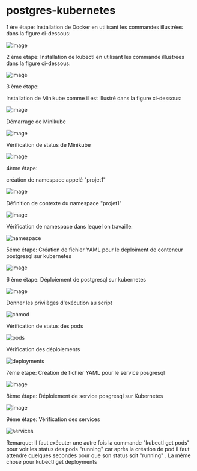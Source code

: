 # postgres-kubernetes

1 ère étape: Installation de Docker en utilisant les commandes illustrées dans la figure ci-dessous:

![image](https://github.com/Islem99/postgres-kubernetes/assets/84632827/1f0e2032-4891-4b39-a658-d539cfdf380a)



2 ème étape: Installation de kubectl en utilisant les commande illustrées dans la figure ci-dessous:

![image](https://github.com/Islem99/postgres-kubernetes/assets/84632827/f23dc72a-a992-4075-aa33-28f239517674)



3 ème étape: 

Installation de Minikube comme il est illustré dans la figure ci-dessous:

![image](https://github.com/Islem99/postgres-kubernetes/assets/84632827/35374296-96b4-42c7-8a4a-78a11c018a6b)

Démarrage de Minikube

![image](https://github.com/Islem99/postgres-kubernetes/assets/84632827/915e9eef-3642-45b4-8bcf-15fa9796a209)

Vérification de status de Minikube

![image](https://github.com/Islem99/postgres-kubernetes/assets/84632827/cc25990e-f1c6-41d3-8cf2-0e8d7ae990e3)

4ème étape: 

création de namespace appelé "projet1"

![image](https://github.com/Islem99/postgres-kubernetes/assets/84632827/d25afa49-a053-4b9c-9e44-bf845c4b5c27)

Définition de contexte du namespace "projet1"

![image](https://github.com/Islem99/postgres-kubernetes/assets/84632827/acd0fd14-d372-4ed0-b8c1-b42ae19e63d8)

Vérification de namespace dans lequel on travaille:

![namespace](https://github.com/Islem99/postgres-kubernetes/assets/84632827/53194646-7c99-47ee-93b6-03d9a979c06c)


5éme étape:  Création de fichier YAML pour le déploiment de conteneur postgresql sur kubernetes

![image](https://github.com/Islem99/postgres-kubernetes/assets/84632827/77c8ae11-2d86-4e9e-9697-865d422270f9)


6 ème étape: 
Déploiement de postgresql sur kubernetes

![image](https://github.com/Islem99/postgres-kubernetes/assets/84632827/21a805b1-78f1-4258-86ed-e7e5ec3c384d)

Donner les privilèges d'exécution au script

![chmod](https://github.com/Islem99/postgres-kubernetes/assets/84632827/32e1db5f-ebde-417c-b849-72a54729ea4a)


Vérification de status des pods

![pods](https://github.com/Islem99/postgres-kubernetes/assets/84632827/256671da-6846-4e27-91cd-978dfa7ef864)

Vérification des déploiements

![deployments](https://github.com/Islem99/postgres-kubernetes/assets/84632827/7f57328b-be8e-43d8-878c-c9f430a340f2)

7ème étape:
Création de fichier YAML pour le service posgresql

![image](https://github.com/Islem99/postgres-kubernetes/assets/84632827/e5c774d0-efcd-4565-b7c2-4eebb2d75cb2)

8ème étape:
Déploiement de service posgresql sur Kubernetes 

![image](https://github.com/Islem99/postgres-kubernetes/assets/84632827/2427c3a9-3842-49f9-bdb0-0ed3c8c81058)

9éme étape:
Vérification des services

![services](https://github.com/Islem99/postgres-kubernetes/assets/84632827/e3cdb45b-92f2-417b-9038-113f67fa4209)

Remarque:
Il faut exécuter une autre fois la commande "kubectl get pods" pour voir les status des pods "running" car après la création de pod il faut attendre quelques secondes pour que son status soit "running" .
La même chose pour kubectl get deployments

